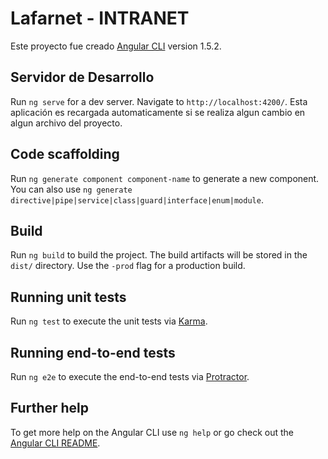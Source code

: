# Lafarnet - INTRANET

Este proyecto fue creado  [Angular CLI](https://github.com/angular/angular-cli) version 1.5.2.

## Servidor de Desarrollo

Run `ng serve` for a dev server. Navigate to `http://localhost:4200/`. Esta aplicación es recargada automaticamente si se realiza algun cambio en algun archivo del proyecto.

## Code scaffolding

Run `ng generate component component-name` to generate a new component. You can also use `ng generate directive|pipe|service|class|guard|interface|enum|module`.

## Build

Run `ng build` to build the project. The build artifacts will be stored in the `dist/` directory. Use the `-prod` flag for a production build.

## Running unit tests

Run `ng test` to execute the unit tests via [Karma](https://karma-runner.github.io).

## Running end-to-end tests

Run `ng e2e` to execute the end-to-end tests via [Protractor](http://www.protractortest.org/).

## Further help

To get more help on the Angular CLI use `ng help` or go check out the [Angular CLI README](https://github.com/angular/angular-cli/blob/master/README.md).
